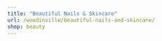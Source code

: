 ```yaml
---
title: "Beautiful Nails & Skincare"
url: /woodinville/beautiful-nails-and-skincare/
shop: beauty
---
```

